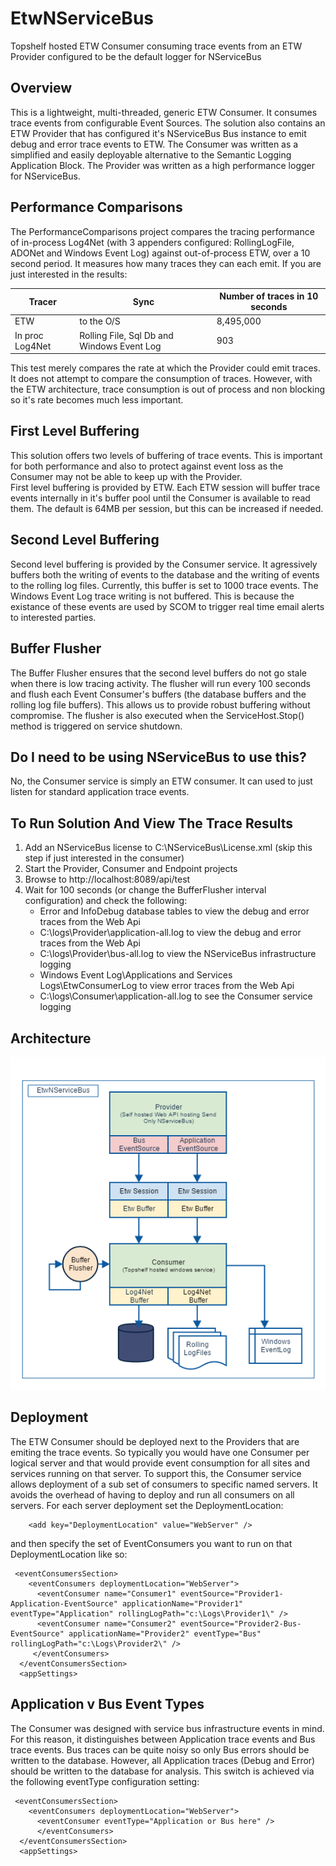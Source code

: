 # EtwNServiceBus

Topshelf hosted ETW Consumer consuming trace events from an ETW Provider configured to be the default logger for NServiceBus

## Overview

This is a lightweight, multi-threaded, generic ETW Consumer. It consumes trace events from configurable Event Sources. The solution also contains an ETW Provider that has configured it's NServiceBus Bus instance to emit debug and error trace events to ETW.
The Consumer was written as a simplified and easily deployable alternative to the Semantic Logging Application Block. The Provider was written as a high performance logger for NServiceBus.

## Performance Comparisons

The PerformanceComparisons project compares the tracing performance of in-process Log4Net (with 3 appenders configured: RollingLogFile, ADONet and Windows Event Log) against out-of-process ETW, over a 10 second period.  It measures how many traces they can each emit.  If you are just interested in the results:

| Tracer            | Sync                                        | Number of traces in 10 seconds |
| ----------------- | --------------------------------------------|--------------------------------|
| ETW               | to the O/S                                  |8,495,000                       |
| In proc Log4Net   | Rolling File, Sql Db and Windows Event Log  |      903                       |                                  

This test merely compares the rate at which the Provider could emit traces.  It does not attempt to compare the consumption of traces. However, with the ETW architecture, trace consumption is out of process and non blocking so it's rate becomes much less important.

## First Level Buffering

This solution offers two levels of buffering of trace events. This is important for both performance and also to protect against event loss as the Consumer may not be able to keep up with the Provider.  
First level buffering is provided by ETW. Each ETW session will buffer trace events internally in it's buffer pool until the Consumer is available to read them. The default is 64MB per session, but this can be increased if needed.

## Second Level Buffering

Second level buffering is provided by the Consumer service. It agressively buffers both the writing of events to the database and the writing of events to the rolling log files. Currently, this buffer is set to 1000 trace events. The Windows Event Log trace writing is not buffered. This is because the existance of these events are used by SCOM to trigger real time email alerts to interested parties.

## Buffer Flusher

The Buffer Flusher ensures that the second level buffers do not go stale when there is low tracing activity. The flusher will run every 100 seconds and flush each Event Consumer's buffers (the database buffers and the rolling log file buffers). This allows us to provide robust buffering without compromise. The flusher is also executed when the ServiceHost.Stop() method is triggered on service shutdown.

## Do I need to be using NServiceBus to use this?

No, the Consumer service is simply an ETW consumer. It can used to just listen for standard application trace events.

## To Run Solution And View The Trace Results

1. Add an NServiceBus license to C:\NServiceBus\License.xml (skip this step if just interested in the consumer)
2. Start the Provider, Consumer and Endpoint projects
3. Browse to http://localhost:8089/api/test
4. Wait for 100 seconds (or change the BufferFlusher interval configuration) and check the following:
    + Error and InfoDebug database tables to view the debug and error traces from the Web Api 
    + C:\logs\Provider\application-all.log to view the debug and error traces from the Web Api 
    + C:\logs\Provider\bus-all.log to view the NServiceBus infrastructure logging
    + Windows Event Log\Applications and Services Logs\EtwConsumerLog to view error traces from the Web Api
    + C:\logs\Consumer\application-all.log to see the Consumer service logging
    
## Architecture

![Image of Architecture](https://github.com/seantarogers/EtwNServiceBus/blob/master/ETWNServiceBusArchitecture.png)

## Deployment

The ETW Consumer should be deployed next to the Providers that are emiting the trace events.  So typically you would have one Consumer per logical server and that would provide event consumption for all sites and services running on that server.
To support this, the Consumer service allows deployment of a sub set of consumers to specific named servers. It avoids the overhead of having to deploy and run all consumers on all servers.  For each server deployment set the DeploymentLocation:  
```<appSettings>
    <add key="DeploymentLocation" value="WebServer" /> 
```
and then specify the set of EventConsumers you want to run on that DeploymentLocation like so:
```
 <eventConsumersSection>
    <eventConsumers deploymentLocation="WebServer"> 
      <eventConsumer name="Consumer1" eventSource="Provider1-Application-EventSource" applicationName="Provider1" eventType="Application" rollingLogPath="c:\Logs\Provider1\" />     
      <eventConsumer name="Consumer2" eventSource="Provider2-Bus-EventSource" applicationName="Provider2" eventType="Bus" rollingLogPath="c:\Logs\Provider2\" />     
     </eventConsumers>     
  </eventConsumersSection>
  <appSettings>
```
## Application v Bus Event Types

The Consumer was designed with service bus infrastructure events in mind. For this reason, it distinguishes between Application trace events and Bus trace events. Bus traces can be quite noisy so only Bus errors should be written to the database. However, all Application traces (Debug and Error) should be written to the database for analysis.  This switch is achieved via the following eventType configuration setting:
```
 <eventConsumersSection>
    <eventConsumers deploymentLocation="WebServer"> 
      <eventConsumer eventType="Application or Bus here" />
      </eventConsumers>
  </eventConsumersSection>
  <appSettings>

```
